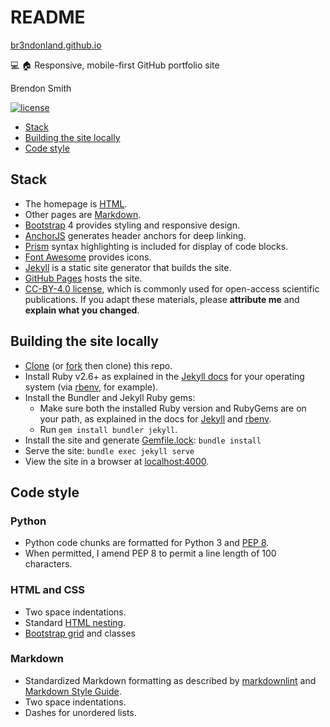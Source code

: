 # README

[br3ndonland.github.io](https://br3ndonland.github.io)

:computer: :house: Responsive, mobile-first GitHub portfolio site

Brendon Smith

[![license](https://img.shields.io/badge/license-CC--BY--4.0%20-blue.svg?longCache=true&style=for-the-badge)](https://creativecommons.org/licenses/by/4.0/)

- [Stack](#stack)
- [Building the site locally](#building-the-site-locally)
- [Code style](#code-style)

## Stack

- The homepage is [HTML](https://developer.mozilla.org/en-US/docs/Web/HTML).
- Other pages are [Markdown](https://www.markdownguide.org/).
- [Bootstrap](https://getbootstrap.com/) 4 provides styling and responsive design.
- [AnchorJS](https://www.bryanbraun.com/anchorjs/) generates header anchors for deep linking.
- [Prism](http://prismjs.com/) syntax highlighting is included for display of code blocks.
- [Font Awesome](https://fontawesome.com/) provides icons.
- [Jekyll](https://jekyllrb.com/) is a static site generator that builds the site.
- [GitHub Pages](https://pages.github.com/) hosts the site.
- [CC-BY-4.0 license](https://creativecommons.org/licenses/by/4.0/), which is commonly used for open-access scientific publications. If you adapt these materials, please **attribute me** and **explain what you changed**.

## Building the site locally

- [Clone](https://help.github.com/en/articles/cloning-a-repository) (or [fork](https://help.github.com/en/articles/about-forks) then clone) this repo.
- Install Ruby v2.6+ as explained in the [Jekyll docs](https://jekyllrb.com/docs/installation/) for your operating system (via [rbenv](https://github.com/rbenv/rbenv), for example).
- Install the Bundler and Jekyll Ruby gems:
  - Make sure both the installed Ruby version and RubyGems are on your path, as explained in the docs for [Jekyll](https://jekyllrb.com/docs/installation/) and [rbenv](https://github.com/rbenv/rbenv).
  - Run `gem install bundler jekyll`.
- Install the site and generate [Gemfile.lock](https://jekyllrb.com/docs/ruby-101/#gemfile): `bundle install`
- Serve the site: `bundle exec jekyll serve`
- View the site in a browser at [localhost:4000](http://localhost:4000).

## Code style

### Python <!-- omit in toc -->

- Python code chunks are formatted for Python 3 and [PEP 8](http://pep8.org/).
- When permitted, I amend PEP 8 to permit a line length of 100 characters.

### HTML and CSS <!-- omit in toc -->

- Two space indentations.
- Standard [HTML nesting](https://developer.mozilla.org/en-US/docs/Learn/Getting_started_with_the_web/HTML_basics).
- [Bootstrap grid](https://getbootstrap.com/docs/4.1/layout/grid/) and classes

### Markdown <!-- omit in toc -->

- Standardized Markdown formatting as described by [markdownlint](https://github.com/DavidAnson/markdownlint) and [Markdown Style Guide](http://www.cirosantilli.com/markdown-style-guide/).
- Two space indentations.
- Dashes for unordered lists.
